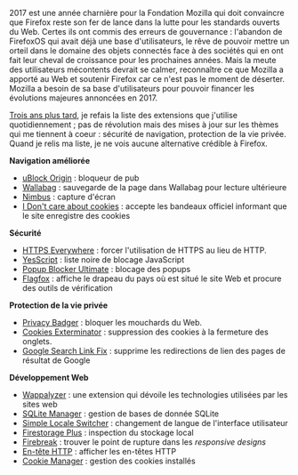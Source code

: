 <!-- title: Mes extensions Firefox en 2017 -->
<!-- category: Mozilla -->
<!-- tag: planet -->

2017 est une année charnière pour la Fondation Mozilla qui doit convaincre que
Firefox reste son fer de lance dans la lutte pour les standards ouverts du Web.<!-- more -->
Certes ils ont commis des erreurs de gouvernance : l'abandon de FirefoxOS qui
avait déjà une base d'utilisateurs, le rêve de pouvoir mettre un orteil dans le
domaine des objets connectés face à des sociétés qui en ont fait leur cheval de
croissance pour les prochaines années. Mais la meute des utilisateurs
mécontents devrait se calmer, reconnaître ce que Mozilla a apporté au Web et
soutenir Firefox car ce n'est pas le moment de déserter.  Mozilla a besoin de
sa base d'utilisateurs pour pouvoir financer les évolutions majeures annoncées
en 2017.

[Trois ans plus
tard](http://blogduyax.madyanne.fr/mes-extensions-firefox.html), je refais la
liste des extensions que j'utilise quotidiennement ; pas de révolution mais des
mises à jour sur les thèmes qui me tiennent à coeur : sécurité de navigation,
protection de la vie privée. Quand je relis ma liste, je ne vois aucune
alternative crédible à Firefox.

**Navigation améliorée**

- [uBlock Origin](https://addons.mozilla.org/fr/firefox/addon/ublock-origin/?src=ss) : bloqueur de pub
- [Wallabag](https://addons.mozilla.org/fr/firefox/addon/wallabag-v2/) : sauvegarde de la page dans Wallabag pour lecture ultérieure
- [Nimbus](https://addons.mozilla.org/fr/firefox/addon/nimbus-screenshot) : capture d'écran
- [I Don't care about cookies](https://addons.mozilla.org/fr/firefox/addon/i-dont-care-about-cookies/?src=api) : accepte les bandeaux officiel informant que le site enregistre des cookies

**Sécurité**

- [HTTPS Everywhere](https://www.eff.org/https-everywhere) : forcer l'utilisation de HTTPS au lieu de HTTP.
- [YesScript](https://addons.mozilla.org/fr/firefox/addon/yesscript/?src=api) : liste noire de blocage JavaScript
- [Popup Blocker Ultimate](https://addons.mozilla.org/fr/firefox/addon/popup-blocker-ultimate) : blocage des popups
- [Flagfox](https://addons.mozilla.org/fr/firefox/addon/flagfox/?src=search) : affiche le drapeau du pays où est situé le site Web et procure des outils de vérification

**Protection de la vie privée**

- [Privacy Badger](https://addons.mozilla.org/fr/firefox/addon/privacy-badger17/) : bloquer
  les mouchards du Web.
- [Cookies Exterminator](https://addons.mozilla.org/fr/firefox/addon/cookies-exterminator) : suppression des cookies à la fermeture des onglets.
- [Google Search Link Fix](https://addons.mozilla.org/fr/firefox/addon/google-search-link-fix) : supprime les redirections de lien des pages de résultat de Google

**Développement Web**

- [Wappalyzer](https://wappalyzer.com) : une extension qui dévoile les technologies utilisées par les sites web
- [SQLite Manager](https://addons.mozilla.org/fr/firefox/addon/sqlite-manager) : gestion de bases de donnée SQLite
- [Simple Locale Switcher](https://addons.mozilla.org/fr/firefox/addon/simple-locale-switcher) : changement de langue de l'interface utilisateur
- [Firestorage Plus](https://addons.mozilla.org/fr/firefox/addon/firestorage-plus/?src=search) : inspection du stockage local
- [Firebreak](https://addons.mozilla.org/fr/firefox/addon/firebreak/?src=search) : trouver le point de rupture dans les *responsive designs*
- [En-tête HTTP](http://livehttpheaders.mozdev.org) : afficher les en-têtes HTTP
- [Cookie Manager](https://addons.mozilla.org/en-US/firefox/addon/cookies-manager-plus) : gestion des cookies installés
